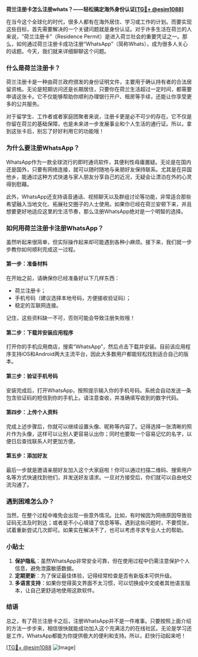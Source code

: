**荷兰注册卡怎么注册whats？——轻松搞定海外身份认证[[TG💪+ @esim1088](https://t.me/s/esim1088)]**

在当今这个全球化的时代，很多人都有在海外居住、学习或工作的计划。而要实现这些目标，首先需要解决的一个关键问题就是身份认证。对于许多生活在荷兰的人来说，“荷兰注册卡”（Residence Permit）是进入荷兰社会的重要凭证之一。那么，如何通过荷兰注册卡成功注册“WhatsApp”（简称Whats），成为很多人关心的话题。今天，我们就来详细聊聊这个问题。

### 什么是荷兰注册卡？

荷兰注册卡是一种由荷兰政府颁发的身份证明文件，主要用于确认持有者的合法居留资格。无论是短期访问还是长期居住，只要你在荷兰生活超过一定时间，都需要申请这张卡。它不仅能够帮助你顺利办理银行开户、租房等手续，还能让你享受更多的公共服务。

对于留学生、工作者或者家庭团聚者来说，注册卡更是必不可少的存在。它不仅是你留在荷兰的基础保障，也是未来进一步发展事业和个人生活的通行证。所以，拿到这张卡后，别忘了好好利用它的功能哦！

### 为什么要注册WhatsApp？

WhatsApp作为一款全球流行的即时通讯软件，其便利性毋庸置疑。无论是在国内还是国外，只要有网络连接，就可以随时随地与亲朋好友保持联系。尤其是在异国他乡，能通过这种方式快速与家人朋友分享自己的近况，无疑会让漂泊在外的心灵得到慰藉。

此外，WhatsApp还支持语音通话、视频聊天以及群组讨论等功能，非常适合那些希望融入当地文化、拓展社交圈子的人士使用。如果你已经在荷兰安顿下来，并且想要更好地适应这里的生活节奏，那么注册WhatsApp绝对是一个明智的选择。

### 如何用荷兰注册卡注册WhatsApp？

虽然听起来很简单，但实际操作起来却可能遇到各种小麻烦。接下来，我们就一步步教你如何顺利完成这一过程。

#### 第一步：准备材料

在开始之前，请确保你已经准备好以下几样东西：
- 荷兰注册卡；
- 手机号码（建议选择本地号码，方便接收验证码）；
- 稳定的互联网连接。

记住，这些资料缺一不可，否则可能会导致注册失败哦！

#### 第二步：下载并安装应用程序

打开你的手机应用商店，搜索“WhatsApp”，然后点击下载并安装。目前该应用程序支持iOS和Android两大主流平台，因此大多数用户都能轻松找到适合自己的版本。

#### 第三步：验证手机号码

安装完成后，打开WhatsApp，按照提示输入你的手机号码。系统会自动发送一条包含验证码的短信到你的手机上。请注意查收，并准确填写收到的数字代码。

#### 第四步：上传个人资料

完成上述步骤后，你就可以继续设置头像、昵称等内容了。记得选择一张清晰的照片作为头像，这样可以让别人更容易认出你；同时也要取一个容易记忆的名字，以便日后查找联系人时更加方便。

#### 第五步：添加好友

最后一步就是邀请亲朋好友加入这个大家庭啦！你可以通过扫描二维码、搜索用户名等方式快速找到他们，并发送好友请求。一旦对方接受后，你们就可以自由地交流沟通了。

### 遇到困难怎么办？

当然，在整个过程中难免会出现一些意外情况。比如，有时候因为网络原因导致验证码无法及时到达；或者是不小心填错了信息等等。遇到这些问题时，不要慌张，试着重新尝试几次即可。如果实在解决不了，也可以考虑寻求专业人士的帮助。

### 小贴士

1. **保护隐私**：虽然WhatsApp非常安全可靠，但在使用过程中仍需注意保护个人信息，避免泄露敏感数据。
2. **定期更新**：为了保证最佳体验，记得经常检查是否有新版本可供升级。
3. **多语言支持**：如果你觉得英文界面不太习惯，可以切换成中文或者其他语言版本，让自己更舒适地使用这款软件。

### 结语

总之，有了荷兰注册卡之后，注册WhatsApp并不是一件难事。只要按照上面介绍的方法一步步来，相信很快就能成功加入这个充满活力的在线社区。无论是学习还是工作，WhatsApp都能为你提供极大的便利和支持。所以，赶快行动起来吧！

[[TG💪+ @esim1088](https://t.me/s/esim1088) ![Image](https://i.postimg.cc/4NQfJmqS/Snipaste-2025-05-13-00-14-12.png)]